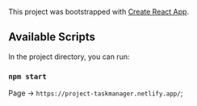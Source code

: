 This project was bootstrapped with [Create React App](https://github.com/facebook/create-react-app).

## Available Scripts

In the project directory, you can run:

### `npm start`

Page -> `https://project-taskmanager.netlify.app/`;
